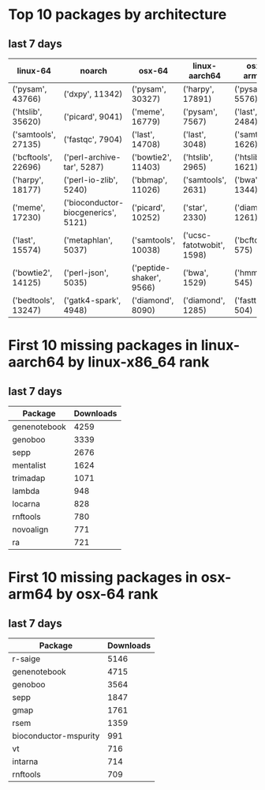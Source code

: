 # Top 10 packages by architecture
## last 7 days
|linux-64 | noarch | osx-64 | linux-aarch64 | osx-arm64 | 
|-|-|-|-|-|
|('pysam', 43766) |('dxpy', 11342) |('pysam', 30327) |('harpy', 17891) |('pysam', 5576) |
|('htslib', 35620) |('picard', 9041) |('meme', 16779) |('pysam', 7567) |('last', 2484) |
|('samtools', 27135) |('fastqc', 7904) |('last', 14708) |('last', 3048) |('samtools', 1626) |
|('bcftools', 22696) |('perl-archive-tar', 5287) |('bowtie2', 11403) |('htslib', 2965) |('htslib', 1621) |
|('harpy', 18177) |('perl-io-zlib', 5240) |('bbmap', 11026) |('samtools', 2631) |('bwa', 1344) |
|('meme', 17230) |('bioconductor-biocgenerics', 5121) |('picard', 10252) |('star', 2330) |('diamond', 1261) |
|('last', 15574) |('metaphlan', 5037) |('samtools', 10038) |('ucsc-fatotwobit', 1598) |('bcftools', 575) |
|('bowtie2', 14125) |('perl-json', 5035) |('peptide-shaker', 9566) |('bwa', 1529) |('hmmer', 545) |
|('bedtools', 13247) |('gatk4-spark', 4948) |('diamond', 8090) |('diamond', 1285) |('fasttree', 504) |
# First 10 missing packages in linux-aarch64 by linux-x86_64 rank
## last 7 days

| Package | Downloads |
| - | - |
| genenotebook | 4259 | 
| genoboo | 3339 | 
| sepp | 2676 | 
| mentalist | 1624 | 
| trimadap | 1071 | 
| lambda | 948 | 
| locarna | 828 | 
| rnftools | 780 | 
| novoalign | 771 | 
| ra | 721 | 
# First 10 missing packages in osx-arm64 by osx-64 rank
## last 7 days

| Package | Downloads |
| - | - |
| r-saige | 5146 | 
| genenotebook | 4715 | 
| genoboo | 3564 | 
| sepp | 1847 | 
| gmap | 1761 | 
| rsem | 1359 | 
| bioconductor-mspurity | 991 | 
| vt | 716 | 
| intarna | 714 | 
| rnftools | 709 | 
